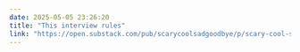 ```yaml
---
date: 2025-05-05 23:26:20 
title: "This interview rules"
link: "https://open.substack.com/pub/scarycoolsadgoodbye/p/scary-cool-sad-goodbye-75?r=62534"
---
```



